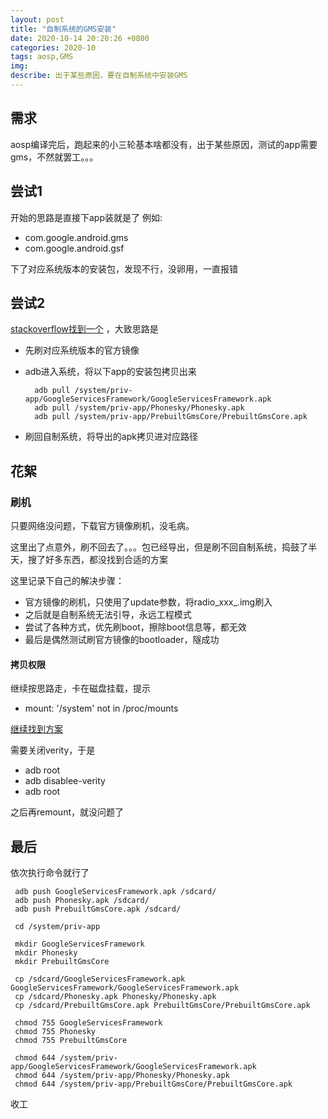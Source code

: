 ```yaml
---
layout: post
title: "自制系统的GMS安装"
date: 2020-10-14 20:20:26 +0800
categories: 2020-10
tags: aosp,GMS
img: 
describe: 出于某些原因，要在自制系统中安装GMS
---
```



## 需求
aosp编译完后，跑起来的小三轮基本啥都没有，出于某些原因，测试的app需要gms，不然就罢工。。。


## 尝试1

开始的思路是直接下app装就是了
例如:

 * com.google.android.gms
 * com.google.android.gsf
 
 下了对应系统版本的安装包，发现不行，没卵用，一直报错

## 尝试2

[stackoverflow找到一个](https://stackoverflow.com/questions/41695566/install-google-apps-on-aosp-build) ，大致思路是

* 先刷对应系统版本的官方镜像
* adb进入系统，将以下app的安装包拷贝出来

        adb pull /system/priv-app/GoogleServicesFramework/GoogleServicesFramework.apk
        adb pull /system/priv-app/Phonesky/Phonesky.apk
        adb pull /system/priv-app/PrebuiltGmsCore/PrebuiltGmsCore.apk
  
* 刷回自制系统，将导出的apk拷贝进对应路径
 
 
## 花絮
### 刷机
只要网络没问题，下载官方镜像刷机，没毛病。
 
这里出了点意外，刷不回去了。。。包已经导出，但是刷不回自制系统，捣鼓了半天，搜了好多东西，都没找到合适的方案
 
这里记录下自己的解决步骤：
 
 * 官方镜像的刷机，只使用了update参数，将radio_xxx_.img刷入
 * 之后就是自制系统无法引导，永远工程模式
 * 尝试了各种方式，优先刷boot，擦除boot信息等，都无效
 * 最后是偶然测试刷官方镜像的bootloader，隧成功

#### 拷贝权限

继续按思路走，卡在磁盘挂载，提示 

 * mount: '/system' not in /proc/mounts
 
 [继续找到方案](https://groups.google.com/g/android-platform/c/2Sxus8VNqc8?pli=1) 
 
 需要关闭verity，于是
 
 
 * adb root
 * adb disablee-verity
 * adb root
 
 之后再remount，就没问题了
 
## 最后
依次执行命令就行了

     adb push GoogleServicesFramework.apk /sdcard/
     adb push Phonesky.apk /sdcard/
     adb push PrebuiltGmsCore.apk /sdcard/
     
     cd /system/priv-app
     
     mkdir GoogleServicesFramework
     mkdir Phonesky
     mkdir PrebuiltGmsCore
     
     cp /sdcard/GoogleServicesFramework.apk GoogleServicesFramework/GoogleServicesFramework.apk
     cp /sdcard/Phonesky.apk Phonesky/Phonesky.apk
     cp /sdcard/PrebuiltGmsCore.apk PrebuiltGmsCore/PrebuiltGmsCore.apk
     
     chmod 755 GoogleServicesFramework
     chmod 755 Phonesky
     chmod 755 PrebuiltGmsCore
     
     chmod 644 /system/priv-app/GoogleServicesFramework/GoogleServicesFramework.apk
     chmod 644 /system/priv-app/Phonesky/Phonesky.apk
     chmod 644 /system/priv-app/PrebuiltGmsCore/PrebuiltGmsCore.apk
     
收工    